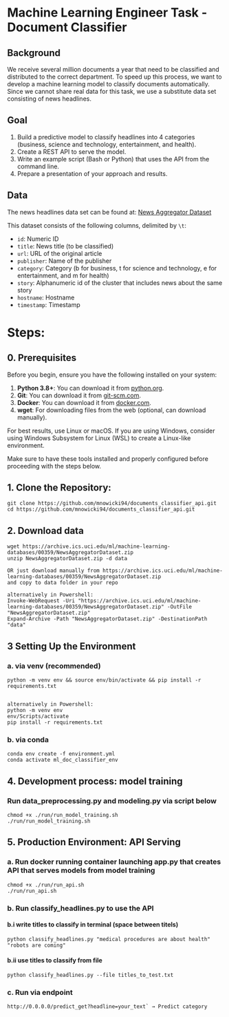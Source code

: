 # Machine Learning Engineer Task - Document Classifier 

## Background
We receive several million documents a year that need to be classified and distributed to the correct department. To speed up this process, we want to develop a machine learning model to classify documents automatically. Since we cannot share real data for this task, we use a substitute data set consisting of news headlines.

## Goal
1. Build a predictive model to classify headlines into 4 categories (business, science and technology, entertainment, and health).
2. Create a REST API to serve the model.
3. Write an example script (Bash or Python) that uses the API from the command line.
4. Prepare a presentation of your approach and results.

## Data
The news headlines data set can be found at: [News Aggregator Dataset](https://archive.ics.uci.edu/ml/machine-learning-databases/00359/NewsAggregatorDataset.zip)

This dataset consists of the following columns, delimited by `\t`:
- `id`: Numeric ID
- `title`: News title (to be classified)
- `url`: URL of the original article
- `publisher`: Name of the publisher
- `category`: Category (b for business, t for science and technology, e for entertainment, and m for health)
- `story`: Alphanumeric id of the cluster that includes news about the same story
- `hostname`: Hostname
- `timestamp`: Timestamp


# Steps:

## 0. Prerequisites

Before you begin, ensure you have the following installed on your system:

1. **Python 3.8+**: You can download it from [python.org](https://www.python.org/downloads/).
2. **Git**: You can download it from [git-scm.com](https://git-scm.com/downloads).
3. **Docker**: You can download it from [docker.com](https://www.docker.com/get-started).
4. **wget**: For downloading files from the web (optional, can download manually).

For best results, use Linux or macOS. If you are using Windows, consider using Windows Subsystem for Linux (WSL) to create a Linux-like environment.

Make sure to have these tools installed and properly configured before proceeding with the steps below.
## 1. Clone the Repository:

    git clone https://github.com/mnowicki94/documents_classifier_api.git
    cd https://github.com/mnowicki94/documents_classifier_api.git

## 2. Download data

    wget https://archive.ics.uci.edu/ml/machine-learning-databases/00359/NewsAggregatorDataset.zip
    unzip NewsAggregatorDataset.zip -d data

    OR just download manually from https://archive.ics.uci.edu/ml/machine-learning-databases/00359/NewsAggregatorDataset.zip
    and copy to data folder in your repo

    alternatively in Powershell:
    Invoke-WebRequest -Uri "https://archive.ics.uci.edu/ml/machine-learning-databases/00359/NewsAggregatorDataset.zip" -OutFile "NewsAggregatorDataset.zip"
    Expand-Archive -Path "NewsAggregatorDataset.zip" -DestinationPath "data"



## 3 Setting Up the Environment
### a. via venv (recommended)

    python -m venv env && source env/bin/activate && pip install -r requirements.txt


    alternatively in Powershell:
    python -m venv env
    env/Scripts/activate
    pip install -r requirements.txt


### b. via conda

    conda env create -f environment.yml
    conda activate ml_doc_classifier_env


## 4. Development process: model training
### Run data_preprocessing.py and modeling.py via script below

    chmod +x ./run/run_model_training.sh
    ./run/run_model_training.sh


## 5. Production Environment: API Serving
### a. Run docker running container launching app.py that creates API that serves models from model training

    chmod +x ./run/run_api.sh
    ./run/run_api.sh

### b. Run classify_headlines.py to use the API

#### b.i write titles to classify in terminal (space between titels)
    
    python classify_headlines.py "medical procedures are about health" "robots are coming"

#### b.ii use titles to classify from file
    
    python classify_headlines.py --file titles_to_test.txt

### c. Run via endpoint

    http://0.0.0.0/predict_get?headline=your_text` → Predict category

